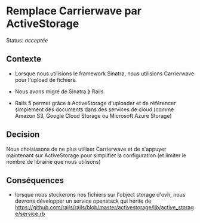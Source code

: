 # Remplace Carrierwave par ActiveStorage

Status: _acceptée_

## Contexte

- Lorsque nous utilisions le framework Sinatra, nous utilisions Carrierwave pour l'upload de fichiers.
- Nous avons migré de Sinatra à Rails

- Rails 5 permet grâce à ActiveStorage d'uploader et de référencer simplement des documents dans des services de cloud (comme Amazon S3, Google Cloud Storage ou Microsoft Azure Storage)

## Decision

Nous choisissons de ne plus utiliser Carrierwave et de s'appuyer maintenant sur ActiveStorage pour simplifier la configuration (et limiter le nombre de librairie que nous utilisons)

## Conséquences

- lorsque nous stockerons nos fichiers sur l'object storage d'ovh, nous devrons développer un service openstack qui hérite de https://github.com/rails/rails/blob/master/activestorage/lib/active_storage/service.rb
